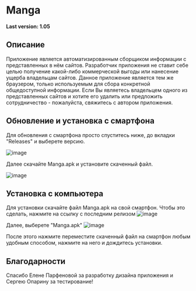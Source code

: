 # Manga
__Last version: 1.05__

## Описание
Приложение является автоматизированным сборщиком информации с представленных в нём сайтов. Разработчик приложения не ставит себе целью получение какой-либо коммерческой выгоды или нанесение ущерба владельцам сайтов. Данное приложение является тем же браузером, только используемым для сбора конкретной общедоступной информации. Если Вы являетесь владельцем одного из представленных сайтов и хотите его удалить или предложить сотрудничество - пожалуйста, свяжитесь с автором приложения.

## Обновление и установка с смартфона
Для обновления с смартфона просто спуститесь ниже, до вкладки "Releases" и выберете версию.

![image](https://user-images.githubusercontent.com/61615198/192099732-5e14a5ad-92e6-4764-862e-f796a8c79894.png)

Далее скачайте Manga.apk и установите скаченный файл.

![image](https://user-images.githubusercontent.com/61615198/192099767-b6d2d64e-d311-468f-ba4b-570e2e250e56.png)

## Установка с компьютера
Для установки скачайте файл Manga.apk на свой смартфон. Чтобы это сделать, нажмите на ссылку с последним релизом 
![image](https://user-images.githubusercontent.com/61615198/192099600-b31f3a77-64d0-4690-8b25-638490ea3d7c.png)

Далее, выберете "Manga.apk"
![image](https://user-images.githubusercontent.com/61615198/192099616-0964d13f-dbb6-457c-a44a-c2f7a54c69ab.png)

После этого нажмите переместите скаченный файл на смартфон любым удобным способом, нажмите на него и дождитесь установки.

## Благодарности
Спасибо Елене Парфеновой за разработку дизайна приложения и Сергею Опарину за тестирование!
